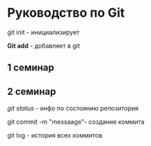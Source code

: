 # Руководство по Git

git init - инициализирует

**Git add** - добавляет в git

## 1 семинар

## 2 семинар 
*git status* - инфо по состоянию репозитория 

git commit -m "messaage"- создание коммита

git log - история всех коммитов

